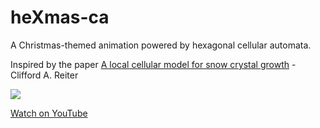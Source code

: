 # heXmas-ca

A Christmas-themed animation powered by hexagonal cellular automata.

Inspired by the paper [A local cellular model for snow crystal growth](https://pdfs.semanticscholar.org/26f9/a97b0da14d8d555a17b610ba3b7726457535.pdf) - Clifford A. Reiter

![](https://github.com/richardassar/heXmas-ca/blob/master/xmas.gif?raw=true)

[Watch on YouTube](https://www.youtube.com/watch?v=79j2x1dDjPo)